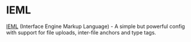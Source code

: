# IEML
[IEML](https://github.com/Hedgehogo/IEML.io) (Interface Engine Markup Language) - A simple but powerful config with support for file uploads, inter-file anchors and type tags.

